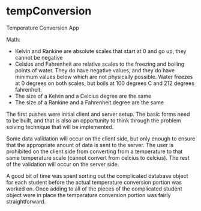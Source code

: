 # tempConversion
Temperature Conversion App

Math:
- Kelvin and Rankine are absolute scales that start at 0 and go up, they cannot be negative
- Celsius and Fahrenheit are relative scales to the freezing and boiling points of water. They do
  have negative values, and they do have minimum values below which are not physically possible.
  Water freezes at 0 degrees on both scales, but boils at 100 degrees C and 212 degrees fahrenheit.
- The size of a Kelvin and a Celcius degree are the same
- The size of a Rankine and a Fahrenheit degree are the same

The first pushes were initial client and server setup. The basic forms need to be built, and that
is also an opportunity to think through the problem solving technique that will be implemented.

Some data validation will occur on the client side, but only enough to ensure that the appropriate
anount of data is sent to the server. The user is prohibited on the client side from converting from
a temperature to that same temperature scale (cannot convert from celcius to celcius).
The rest of the validation will occur on the server side.

A good bit of time was spent sorting out the complicated database object for each student before
the actual temperature conversion portion was worked on. Once adding to all of the pieces of the complicated
student object were in place the temperature conversion portion was fairly straightforward.